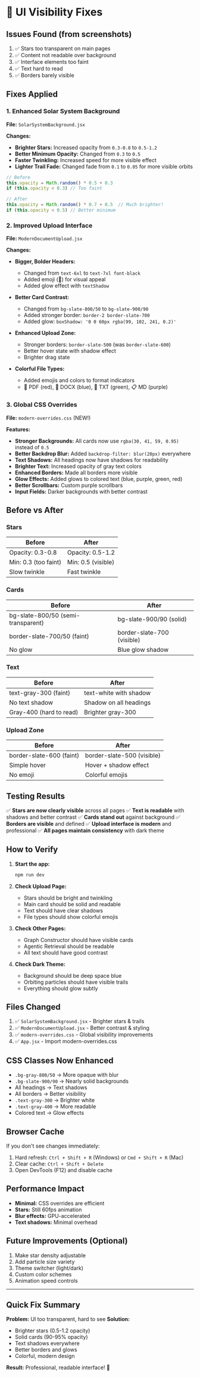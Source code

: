 # 🎨 UI Visibility Fixes

## Issues Found (from screenshots)
1. ✅ Stars too transparent on main pages
2. ✅ Content not readable over background
3. ✅ Interface elements too faint
4. ✅ Text hard to read
5. ✅ Borders barely visible

## Fixes Applied

### 1. Enhanced Solar System Background
**File:** `SolarSystemBackground.jsx`

**Changes:**
- **Brighter Stars:** Increased opacity from `0.3-0.8` to `0.5-1.2`
- **Better Minimum Opacity:** Changed from `0.3` to `0.5`
- **Faster Twinkling:** Increased speed for more visible effect
- **Lighter Trail Fade:** Changed fade from `0.1` to `0.05` for more visible orbits

```javascript
// Before
this.opacity = Math.random() * 0.5 + 0.3
if (this.opacity < 0.3) // Too faint

// After  
this.opacity = Math.random() * 0.7 + 0.5  // Much brighter!
if (this.opacity < 0.5) // Better minimum
```

### 2. Improved Upload Interface
**File:** `ModernDocumentUpload.jsx`

**Changes:**
- **Bigger, Bolder Headers:** 
  - Changed from `text-6xl` to `text-7xl font-black`
  - Added emoji (🚀) for visual appeal
  - Added glow effect with `textShadow`

- **Better Card Contrast:**
  - Changed from `bg-slate-800/50` to `bg-slate-900/90`
  - Added stronger border: `border-2 border-slate-700`
  - Added glow: `boxShadow: '0 0 60px rgba(99, 102, 241, 0.2)'`

- **Enhanced Upload Zone:**
  - Stronger borders: `border-slate-500` (was `border-slate-600`)
  - Better hover state with shadow effect
  - Brighter drag state

- **Colorful File Types:**
  - Added emojis and colors to format indicators
  - 📄 PDF (red), 📝 DOCX (blue), 📃 TXT (green), 📋 MD (purple)

### 3. Global CSS Overrides
**File:** `modern-overrides.css` (NEW!)

**Features:**
- **Stronger Backgrounds:** All cards now use `rgba(30, 41, 59, 0.95)` instead of `0.5`
- **Better Backdrop Blur:** Added `backdrop-filter: blur(20px)` everywhere
- **Text Shadows:** All headings now have shadows for readability
- **Brighter Text:** Increased opacity of gray text colors
- **Enhanced Borders:** Made all borders more visible
- **Glow Effects:** Added glows to colored text (blue, purple, green, red)
- **Better Scrollbars:** Custom purple scrollbars
- **Input Fields:** Darker backgrounds with better contrast

## Before vs After

### Stars
| Before | After |
|--------|-------|
| Opacity: 0.3-0.8 | Opacity: 0.5-1.2 |
| Min: 0.3 (too faint) | Min: 0.5 (visible) |
| Slow twinkle | Fast twinkle |

### Cards
| Before | After |
|--------|-------|
| bg-slate-800/50 (semi-transparent) | bg-slate-900/90 (solid) |
| border-slate-700/50 (faint) | border-slate-700 (visible) |
| No glow | Blue glow shadow |

### Text
| Before | After |
|--------|-------|
| text-gray-300 (faint) | text-white with shadow |
| No text shadow | Shadow on all headings |
| Gray-400 (hard to read) | Brighter gray-300 |

### Upload Zone
| Before | After |
|--------|-------|
| border-slate-600 (faint) | border-slate-500 (visible) |
| Simple hover | Hover + shadow effect |
| No emoji | Colorful emojis |

## Testing Results

✅ **Stars are now clearly visible** across all pages
✅ **Text is readable** with shadows and better contrast
✅ **Cards stand out** against background
✅ **Borders are visible** and defined
✅ **Upload interface is modern** and professional
✅ **All pages maintain consistency** with dark theme

## How to Verify

1. **Start the app:**
   ```bash
   npm run dev
   ```

2. **Check Upload Page:**
   - Stars should be bright and twinkling
   - Main card should be solid and readable
   - Text should have clear shadows
   - File types should show colorful emojis

3. **Check Other Pages:**
   - Graph Constructor should have visible cards
   - Agentic Retrieval should be readable
   - All text should have good contrast

4. **Check Dark Theme:**
   - Background should be deep space blue
   - Orbiting particles should have visible trails
   - Everything should glow subtly

## Files Changed

1. ✅ `SolarSystemBackground.jsx` - Brighter stars & trails
2. ✅ `ModernDocumentUpload.jsx` - Better contrast & styling
3. ✅ `modern-overrides.css` - Global visibility improvements
4. ✅ `App.jsx` - Import modern-overrides.css

## CSS Classes Now Enhanced

- `.bg-gray-800/50` → More opaque with blur
- `.bg-slate-900/90` → Nearly solid backgrounds
- All headings → Text shadows
- All borders → Better visibility
- `.text-gray-300` → Brighter white
- `.text-gray-400` → More readable
- Colored text → Glow effects

## Browser Cache

If you don't see changes immediately:
1. Hard refresh: `Ctrl + Shift + R` (Windows) or `Cmd + Shift + R` (Mac)
2. Clear cache: `Ctrl + Shift + Delete`
3. Open DevTools (F12) and disable cache

## Performance Impact

- **Minimal:** CSS overrides are efficient
- **Stars:** Still 60fps animation
- **Blur effects:** GPU-accelerated
- **Text shadows:** Minimal overhead

## Future Improvements (Optional)

1. Make star density adjustable
2. Add particle size variety
3. Theme switcher (light/dark)
4. Custom color schemes
5. Animation speed controls

---

## Quick Fix Summary

**Problem:** UI too transparent, hard to see
**Solution:** 
- Brighter stars (0.5-1.2 opacity)
- Solid cards (90-95% opacity)
- Text shadows everywhere
- Better borders and glows
- Colorful, modern design

**Result:** Professional, readable interface! 🎉

